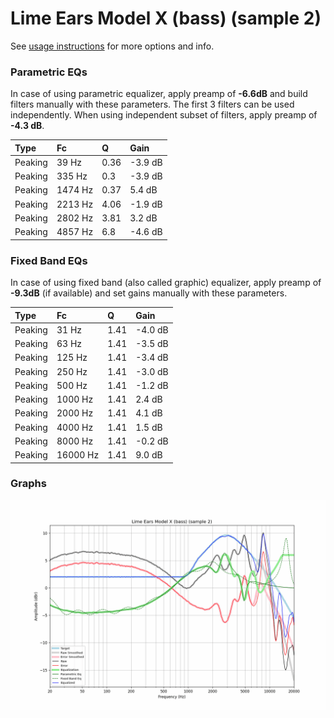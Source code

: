# Lime Ears Model X (bass) (sample 2)
See [usage instructions](https://github.com/jaakkopasanen/AutoEq#usage) for more options and info.

### Parametric EQs
In case of using parametric equalizer, apply preamp of **-6.6dB** and build filters manually
with these parameters. The first 3 filters can be used independently.
When using independent subset of filters, apply preamp of **-4.3 dB**.

| Type    | Fc      |    Q | Gain    |
|:--------|:--------|:-----|:--------|
| Peaking | 39 Hz   | 0.36 | -3.9 dB |
| Peaking | 335 Hz  | 0.3  | -3.9 dB |
| Peaking | 1474 Hz | 0.37 | 5.4 dB  |
| Peaking | 2213 Hz | 4.06 | -1.9 dB |
| Peaking | 2802 Hz | 3.81 | 3.2 dB  |
| Peaking | 4857 Hz | 6.8  | -4.6 dB |

### Fixed Band EQs
In case of using fixed band (also called graphic) equalizer, apply preamp of **-9.3dB**
(if available) and set gains manually with these parameters.

| Type    | Fc       |    Q | Gain    |
|:--------|:---------|:-----|:--------|
| Peaking | 31 Hz    | 1.41 | -4.0 dB |
| Peaking | 63 Hz    | 1.41 | -3.5 dB |
| Peaking | 125 Hz   | 1.41 | -3.4 dB |
| Peaking | 250 Hz   | 1.41 | -3.0 dB |
| Peaking | 500 Hz   | 1.41 | -1.2 dB |
| Peaking | 1000 Hz  | 1.41 | 2.4 dB  |
| Peaking | 2000 Hz  | 1.41 | 4.1 dB  |
| Peaking | 4000 Hz  | 1.41 | 1.5 dB  |
| Peaking | 8000 Hz  | 1.41 | -0.2 dB |
| Peaking | 16000 Hz | 1.41 | 9.0 dB  |

### Graphs
![](./Lime%20Ears%20Model%20X%20(bass)%20(sample%202).png)